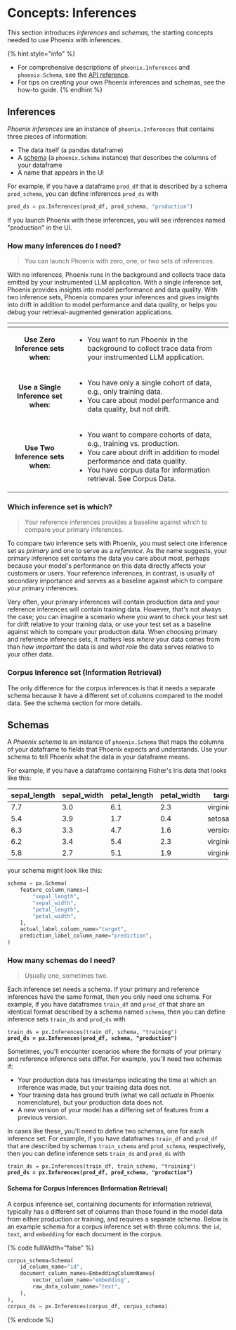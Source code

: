 # Concepts: Inferences

This section introduces _inferences_ and _schemas,_ the starting concepts needed to use Phoenix with inferences.

{% hint style="info" %}
* For comprehensive descriptions of `phoenix.Inferences` and `phoenix.Schema`, see the [API reference](https://github.com/Arize-ai/phoenix/blob/main/docs/inferences/broken-reference/README.md).
* For tips on creating your own Phoenix inferences and schemas, see the how-to guide.
{% endhint %}

## Inferences

_Phoenix inferences_ are an instance of `phoenix.Inferences` that contains three pieces of information:

* The data itself (a pandas dataframe)
* A [schema](https://github.com/Arize-ai/phoenix/blob/main/docs/inferences/broken-reference/README.md) (a `phoenix.Schema` instance) that describes the columns of your dataframe
* A name that appears in the UI

For example, if you have a dataframe `prod_df` that is described by a schema `prod_schema`, you can define inferences `prod_ds` with

```python
prod_ds = px.Inferences(prod_df, prod_schema, "production")
```

If you launch Phoenix with these inferences, you will see inferences named "production" in the UI.

### How many inferences do I need?

> You can launch Phoenix with zero, one, or two sets of inferences.

With no inferences, Phoenix runs in the background and collects trace data emitted by your instrumented LLM application. With a single inference set, Phoenix provides insights into model performance and data quality. With two inference sets, Phoenix compares your inferences and gives insights into drift in addition to model performance and data quality, or helps you debug your retrieval-augmented generation applications.

<table data-view="cards"><thead><tr><th align="center"></th><th></th></tr></thead><tbody><tr><td align="center"><strong>Use Zero Inference sets when:</strong></td><td><ul><li>You want to run Phoenix in the background to collect trace data from your instrumented LLM application.</li></ul></td></tr><tr><td align="center"><strong>Use a Single Inference set when:</strong></td><td><ul><li>You have only a single cohort of data, e.g., only training data.</li><li>You care about model performance and data quality, but not drift.</li></ul></td></tr><tr><td align="center"><strong>Use Two Inference sets when:</strong></td><td><ul><li>You want to compare cohorts of data, e.g., training vs. production.</li><li>You care about drift in addition to model performance and data quality.</li><li>You have corpus data for information retrieval. See Corpus Data.</li></ul></td></tr></tbody></table>

### Which inference set is which?

> Your reference inferences provides a baseline against which to compare your primary inferences.

To compare two inference sets with Phoenix, you must select one inference set as _primary_ and one to serve as a _reference_. As the name suggests, your primary inference set contains the data you care about most, perhaps because your model's performance on this data directly affects your customers or users. Your reference inferences, in contrast, is usually of secondary importance and serves as a baseline against which to compare your primary inferences.

Very often, your primary inferences will contain production data and your reference inferences will contain training data. However, that's not always the case; you can imagine a scenario where you want to check your test set for drift relative to your training data, or use your test set as a baseline against which to compare your production data. When choosing primary and reference inference sets, it matters less _where_ your data comes from than _how important_ the data is and _what role_ the data serves relative to your other data.

### Corpus Inference set (Information Retrieval)

The only difference for the corpus inferences is that it needs a separate schema because it have a different set of columns compared to the model data. See the schema section for more details.

## Schemas

A _Phoenix schema_ is an instance of `phoenix.Schema` that maps the columns of your dataframe to fields that Phoenix expects and understands. Use your schema to tell Phoenix what the data in your dataframe means.

For example, if you have a dataframe containing Fisher's Iris data that looks like this:

| sepal\_length | sepal\_width | petal\_length | petal\_width | target     | prediction |
| ------------- | ------------ | ------------- | ------------ | ---------- | ---------- |
| 7.7           | 3.0          | 6.1           | 2.3          | virginica  | versicolor |
| 5.4           | 3.9          | 1.7           | 0.4          | setosa     | setosa     |
| 6.3           | 3.3          | 4.7           | 1.6          | versicolor | versicolor |
| 6.2           | 3.4          | 5.4           | 2.3          | virginica  | setosa     |
| 5.8           | 2.7          | 5.1           | 1.9          | virginica  | virginica  |

your schema might look like this:

```python
schema = px.Schema(
    feature_column_names=[
        "sepal_length",
        "sepal_width",
        "petal_length",
        "petal_width",
    ],
    actual_label_column_name="target",
    prediction_label_column_name="prediction",
)
```

### How many schemas do I need?

> Usually one, sometimes two.

Each inference set needs a schema. If your primary and reference inferences have the same format, then you only need one schema. For example, if you have dataframes `train_df` and `prod_df` that share an identical format described by a schema named `schema`, then you can define inference sets `train_ds` and `prod_ds` with

<pre class="language-python"><code class="lang-python">train_ds = px.Inferences(train_df, schema, "training")
<strong>prod_ds = px.Inferences(prod_df, schema, "production")
</strong></code></pre>

Sometimes, you'll encounter scenarios where the formats of your primary and reference inference sets differ. For example, you'll need two schemas if:

* Your production data has timestamps indicating the time at which an inference was made, but your training data does not.
* Your training data has ground truth (what we call _actuals_ in Phoenix nomenclature), but your production data does not.
* A new version of your model has a differing set of features from a previous version.

In cases like these, you'll need to define two schemas, one for each inference set. For example, if you have dataframes `train_df` and `prod_df` that are described by schemas `train_schema` and `prod_schema`, respectively, then you can define inference sets `train_ds` and `prod_ds` with

<pre class="language-python"><code class="lang-python">train_ds = px.Inferences(train_df, train_schema, "training")
<strong>prod_ds = px.Inferences(prod_df, prod_schema, "production")
</strong></code></pre>

#### Schema for Corpus Inferences (Information Retrieval)

A corpus inference set, containing documents for information retrieval, typically has a different set of columns than those found in the model data from either production or training, and requires a separate schema. Below is an example schema for a corpus inference set with three columns: the `id`, `text`, and `embedding` for each document in the corpus.

{% code fullWidth="false" %}
```python
corpus_schema=Schema(
    id_column_name="id",
    document_column_names=EmbeddingColumnNames(
        vector_column_name="embedding",
        raw_data_column_name="text",
    ),
),
corpus_ds = px.Inferences(corpus_df, corpus_schema)
```
{% endcode %}

